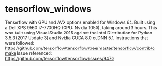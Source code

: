 # tensorflow_windows
Tensorflow with GPU and AVX options enabled for Windows 64.
Built using a Dell XPS 9560 i7-7700HQ (GPU: Nvidia 1050), taking around 3 hours.
This was built using Visual Studio 2015 against the Intel Distribution for Python 3.5.3 (2017 Update 3) and Nvidia CUDA 8.0 cuDNN 5.1.
Instructions that were followed: 
https://github.com/tensorflow/tensorflow/tree/master/tensorflow/contrib/cmake
Issue referenced: 
https://github.com/tensorflow/tensorflow/issues/9470
